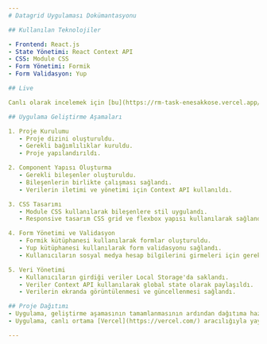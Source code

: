 ```yaml
---
# Datagrid Uygulaması Dokümantasyonu

## Kullanılan Teknolojiler

- Frontend: React.js
- State Yönetimi: React Context API
- CSS: Module CSS
- Form Yönetimi: Formik
- Form Validasyon: Yup

## Live

Canlı olarak incelemek için [bu](https://rm-task-enesakkose.vercel.app/) linkten ulaşabilirsiniz.

## Uygulama Geliştirme Aşamaları

1. Proje Kurulumu
   - Proje dizini oluşturuldu.
   - Gerekli bağımlılıklar kuruldu.
   - Proje yapılandırıldı.

2. Component Yapısı Oluşturma
   - Gerekli bileşenler oluşturuldu.
   - Bileşenlerin birlikte çalışması sağlandı.
   - Verilerin iletimi ve yönetimi için Context API kullanıldı.

3. CSS Tasarımı
   - Module CSS kullanılarak bileşenlere stil uygulandı.
   - Responsive tasarım CSS grid ve flexbox yapısı kullanılarak sağlandı.

4. Form Yönetimi ve Validasyon
   - Formik kütüphanesi kullanılarak formlar oluşturuldu.
   - Yup kütüphanesi kullanılarak form validasyonu sağlandı.
   - Kullanıcıların sosyal medya hesap bilgilerini girmeleri için gerekli alanlar oluşturuldu.

5. Veri Yönetimi
   - Kullanıcıların girdiği veriler Local Storage'da saklandı.
   - Veriler Context API kullanılarak global state olarak paylaşıldı.
   - Verilerin ekranda görüntülenmesi ve güncellenmesi sağlandı.

## Proje Dağıtımı
- Uygulama, geliştirme aşamasının tamamlanmasının ardından dağıtıma hazır hale getirildi.
- Uygulama, canlı ortama [Vercel](https://vercel.com/) aracılığıyla yayınlandı.

---
```

